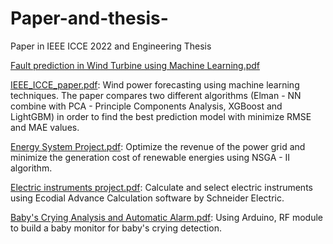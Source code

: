 # Paper-and-thesis-
Paper in IEEE ICCE 2022 and Engineering Thesis 

[Fault prediction in Wind Turbine using Machine Learning.pdf](https://docs.google.com/viewer?url=https://github.com/cauberome/Paper-and-thesis-/files/9090596/Fault.prediction.in.Wind.Turbine.using.Machine.Learning.pdf)

[IEEE_ICCE_paper.pdf](https://docs.google.com/viewer?url=https://github.com/cauberome/Paper-and-thesis-/files/9090597/IEEE_ICCE_paper.pdf): Wind power forecasting using machine learning techniques. The paper compares two different algorithms (Elman - NN combine with PCA - Principle Components Analysis, XGBoost and LightGBM) in order to find the best prediction model with minimize RMSE and MAE values.

[Energy System Project.pdf](https://docs.google.com/viewer?url=https://github.com/cauberome/Paper-and-thesis-/files/9409069/Energy.System.Project.pdf): Optimize the revenue of the power grid and minimize the generation cost of renewable energies using NSGA - II algorithm.

[Electric instruments project.pdf](https://docs.google.com/viewer?url=https://github.com/cauberome/Paper-andthesis-/files/9409085/Electric.instruments.project.pdf): Calculate and select electric instruments using Ecodial Advance Calculation software by Schneider Electric.


[Baby's Crying Analysis and Automatic Alarm.pdf](https://docs.google.com/viewer?url=https://github.com/cauberome/Paper-andthesis-/files/9409155/Baby.s.Crying.Analysis.and.Automatic.Alarm.pdf): Using Arduino, RF module to build a baby monitor for baby's crying detection.

